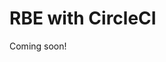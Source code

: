 <!--
{
  "name": "RBE with CircleCI",
  "category": "5f18d21935ec3867907dda03",
  "priority": 900
}
-->
# RBE with CircleCI

Coming soon!